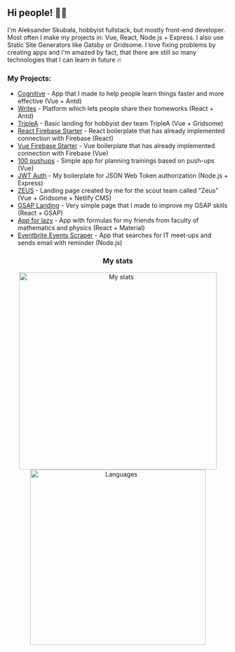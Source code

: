 ## Hi people! 👋🤟

I'm Aleksander Skubała, hobbyist fullstack, but mostly front-end developer. Most often I make my projects in: Vue, React, Node.js + Express. I also use Static Site Generators like Gatsby or Gridsome.
I love fixing problems by creating apps and I'm amazed by fact, that there are still so many technologies that I can learn in future 🔥

### My Projects:

- [Cognitive](https://github.com/cognitive-pl/cognitive-next) - App that I made to help people learn things faster and more effective (Vue + Antd)
- [Writes](https://github.com/writesapp/website) - Platform which lets people share their homeworks (React + Antd)
- [TripleA](https://github.com/AleksanderSkubala/triplea.gq) - Basic landing for hobbyist dev team TripleA (Vue + Gridsome)
- [React Firebase Starter](https://github.com/AleksanderSkubala/react-firebase-starter) - React boilerplate that has already implemented connection with Firebase (React)
- [Vue Firebase Starter](https://github.com/AleksanderSkubala/vue-firebase-starter) - Vue boilerplate that has already implemented connection with Firebase (Vue)
- [100 pushups](https://github.com/AleksanderSkubala/100-pushups) - Simple app for planning trainings based on push-ups (Vue)
- [JWT Auth](https://github.com/AleksanderSkubala/JWT-authorization) - My boilerplate for JSON Web Token authorization (Node.js + Express)
- [ZEUS](https://github.com/AleksanderSkubala/zeus) - Landing page created by me for the scout team called "Zeus" (Vue + Gridsome + Netlify CMS)
- [GSAP Landing](https://github.com/AleksanderSkubala/gsap-landing) - Very simple page that I made to improve my GSAP skills (React + GSAP)
- [App for lazy](https://github.com/AleksanderSkubala/app-for-lazy) - App with formulas for my friends from faculty of mathematics and physics (React + Material)
- [Eventbrite Events Scraper](https://github.com/AleksanderSkubala/Eventbrite-Events) - App that searches for IT meet-ups and sends email with reminder (Node.js)

<h3 align="center">My stats</h3>
<p align="center">
  <img src="https://github-readme-stats.vercel.app/api?username=AleksanderSkubala&hide=issues&count_private=true&show_icons=true&layout=compact" width="450" alt="My stats" /><br />
  <img src="https://github-readme-stats.vercel.app/api/top-langs/?username=AleksanderSkubala&layout=compact&hide=php" width="400" alt="Languages" /><br />
</p>
